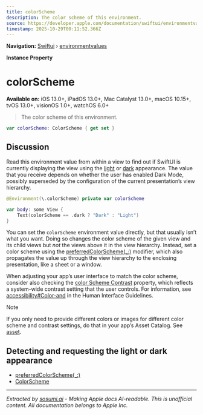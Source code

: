 ```yaml
---
title: colorScheme
description: The color scheme of this environment.
source: https://developer.apple.com/documentation/swiftui/environmentvalues/colorscheme
timestamp: 2025-10-29T00:11:52.366Z
---
```


**Navigation:** [Swiftui](/documentation/swiftui) › [environmentvalues](/documentation/swiftui/environmentvalues)

**Instance Property**

# colorScheme

**Available on:** iOS 13.0+, iPadOS 13.0+, Mac Catalyst 13.0+, macOS 10.15+, tvOS 13.0+, visionOS 1.0+, watchOS 6.0+

> The color scheme of this environment.

```swift
var colorScheme: ColorScheme { get set }
```

## Discussion

Read this environment value from within a view to find out if SwiftUI is currently displaying the view using the [light](/documentation/swiftui/colorscheme/light) or [dark](/documentation/swiftui/colorscheme/dark) appearance. The value that you receive depends on whether the user has enabled Dark Mode, possibly superseded by the configuration of the current presentation’s view hierarchy.

```swift
@Environment(\.colorScheme) private var colorScheme

var body: some View {
    Text(colorScheme == .dark ? "Dark" : "Light")
}
```

You can set the `colorScheme` environment value directly, but that usually isn’t what you want. Doing so changes the color scheme of the given view and its child views but *not* the views above it in the view hierarchy. Instead, set a color scheme using the [preferredColorScheme(_:)](/documentation/swiftui/view/preferredcolorscheme(_:)) modifier, which also propagates the value up through the view hierarchy to the enclosing presentation, like a sheet or a window.

When adjusting your app’s user interface to match the color scheme, consider also checking the [color Scheme Contrast](/documentation/swiftui/environmentvalues/colorschemecontrast) property, which reflects a system-wide contrast setting that the user controls. For information, see [accessibility#Color-and](/design/Human-Interface-Guidelines/accessibility) in the Human Interface Guidelines.

> [!NOTE]
> If you only need to provide different colors or images for different color scheme and contrast settings, do that in your app’s Asset Catalog. See [asset](/documentation/Xcode/asset-management).

## Detecting and requesting the light or dark appearance

- [preferredColorScheme(_:)](/documentation/swiftui/view/preferredcolorscheme(_:))
- [ColorScheme](/documentation/swiftui/colorscheme)

---

*Extracted by [sosumi.ai](https://sosumi.ai) - Making Apple docs AI-readable.*
*This is unofficial content. All documentation belongs to Apple Inc.*
